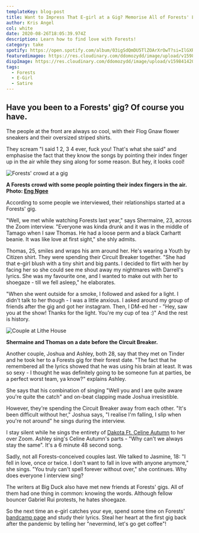 ```yaml
---
templateKey: blog-post
title: Want to Impress That E-girl at a Gig? Memorise All of Forests' Lyrics!
author: Kris Angel
col: white
date: 2020-08-26T18:05:39.974Z
description: Learn how to find love with Forests!
category: take
spotify: https://open.spotify.com/album/03igSdQmDU5TlZOArXrOwT?si=IlGXRpbmSpCOjym-68gKDA
featuredimageo: https://res.cloudinary.com/ddomozydd/image/upload/v1598414067/forestsbanner_nfvmvv.jpg
dispImage: https://res.cloudinary.com/ddomozydd/image/upload/v1598414202/forestscard_vks7hy.jpg
tags:
  - Forests
  - E-Girl
  - Satire
---
```

## Have you been to a Forests' gig? Of course you have. 

The people at the front are always so cool, with their Flog Gnaw flower sneakers and their oversized striped shirts.

They scream "I said 1 2, 3 4 ever, fuck you! That's what she said" and emphasise the fact that they know the songs by pointing their index finger up in the air while they sing along for some reason. But hey, it looks cool!

![Forests' crowd at a gig](https://res.cloudinary.com/ddomozydd/image/upload/v1598414602/crowd_uox2wn.jpg "Forests' crowd at a gig")

**A Forests crowd with some people pointing their index fingers in the air. Photo: [Eng Ngee](https://www.instagram.com/eng.ngee/)**

According to some people we interviewed, their relationships started at a Forests' gig.

"Well, we met while watching Forests last year," says Shermaine, 23, across the Zoom interview. "Everyone was kinda drunk and it was in the middle of Tamago when I saw Thomas. He had a loose perm and a black Carhartt beanie. It was like love at first sight," she shly admits.

Thomas, 25, smiles and wraps his arm around her. He's wearing a Youth by Citizen shirt. They were spending their Circuit Breaker together. "She had that e-girl blush with a tiny shirt and big pants. I decided to flirt with her by facing her so she could see me shout away my nightmares with Darrell's lyrics. She was my favourite one, and I wanted to make out with her to shoegaze - till we fell asleep," he elaborates.

"When she went outside for a smoke, I followed and asked for a light. I didn't talk to her though - I was a little anxious. I asked around my group of friends after the gig and got her instagram. Then, I DM-ed her - "Hey, saw you at the show! Thanks for the light. You're my cup of tea :)" And the rest is history.

![Couple at Lithe House](https://res.cloudinary.com/ddomozydd/image/upload/v1598466832/couple_gasyqr.jpg "Couple at Lithe House")

**Shermaine and Thomas on a date before the Circuit Breaker.**

Another couple, Joshua and Ashley, both 28, say that they met on Tinder and he took her to a Forests gig for their forest date. "The fact that he remembered all the lyrics showed that he was using his brain at least. It was so sexy - I thought he was definitely going to be someone fun at parties, be a perfect worst team, ya know?" explains Ashley.

She says that his combination of singing "Well you and I are quite aware you're quite the catch" and on-beat clapping made Joshua irresistible.

However, they're spending the Circuit Breaker away from each other. "It's been difficult without her," Joshua says, "I realise I'm falling, I slip when you're not around" he sings during the interview.

I stay silent while he sings the entirety of [Dakota Ft. Celine Autumn](https://open.spotify.com/track/6sI0qySIFYYWvrz5TvKhEk?si=nhNadIHLTlSBBf8rU5IwJw) to her over Zoom. Ashley sing's Celine Autumn's parts - "Why can't we always stay the same". It's a 6 minute 48 second song.

Sadly, not all Forests-conceived couples last. We talked to Jasmine, 18: "I fell in love, once or twice. I don't want to fall in love with anyone anymore," she sings. "You truly can't spell forever without over," she continues. Why does everyone I interview sing?

The writers at Big Duck also have met new friends at Forests' gigs. All of them had one thing in common: knowing the words. Although fellow bouncer Gabriel Rui protests, he hates shoegaze.

So the next time an e-girl catches your eye, spend some time on Forests' [bandcamp page](https://weareforests.bandcamp.com/) and study their lyrics. Steal her heart at the first gig back after the pandemic by telling her "nevermind, let's go get coffee"!